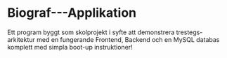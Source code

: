 # Biograf---Applikation
Ett program byggt som skolprojekt i syfte att demonstrera trestegs-arkitektur med en fungerande Frontend, Backend och en MySQL databas komplett med simpla boot-up instruktioner!
